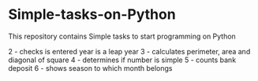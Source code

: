 # Simple-tasks-on-Python
This repository contains 
Simple tasks to start programming on Python

2 - checks is entered year is a leap year
3 - calculates perimeter, area and diagonal of square 
4 - determines if number is simple
5 - counts bank deposit
6 - shows season to which month belongs
